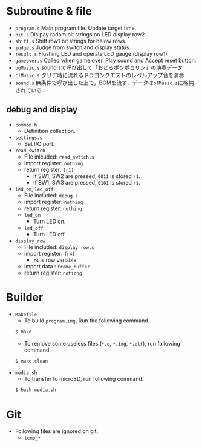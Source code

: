 # Subroutine & file
- `program.s`
	Main program file. Update target time.
- `bit.s`
	Dislpay radam bit strings on LED display row2.
- `shift.s`
	Shift row1 bit strings for below rows.
- `judge.s`
	Judge from switch and display status.
- `result.s`
	Flushing LED and operate LED gauge.(display row1)
- `gameover.s`
	Called when game over. Play sound and Accept reset button.
- `bgMusic.s`
	sound.sで呼び出して「おどるポンポコリン」の演奏データ
- `clMusic.s`
	クリア時に流れるドラゴンクエストのレベルアップ音を演奏
- `sound.s`
  無条件で呼び出した上で，BGMを流す．データは`blMusic.s`に格納されている．
## debug and display
- `common.h`
	- Definition collection.
- `settings.s`
	- Set I/O port.
- `read_switch`
	- File inlcuded: `read_swtich.s`
	- import register: `nothing`
	- return register: `{r1}`
		- If SW1, SW2 are pressed, `0011` is stored `r1`.
		- If SW1, SW3 are pressed, `0101` is stored `r1`.
- `led_on`, `led_off`
	- File included: `debug.s`
	- import register: `nothing`
	- return register: `nothing`
	- `led_on`
		- Turn LED on.
	- `led_off`
		- Turn LED off.
- `display_row`
	- File included: `display_row.s`
	- import register: `{r4}`
		- `r4` is row variable.
	- import data    : `frame_buffer`
	- return register: `notiong`
# Builder
- `Makefile`
	- To build `program.img`, Run the following command.
	```Bash
	$ make
	```
	- To remove some useless files (`*.o`, `*.img`, `*.elf`), run following command.
	```Bash
	$ make clean
	```
- `media.sh`
	- To transfer to microSD, run following command.
	```Bash
	$ bash media.sh
	```
# Git
- Following files are ignored on git.
	- `temp_*`
